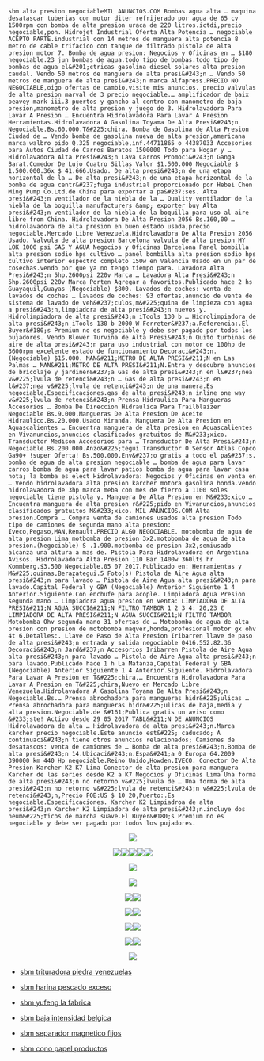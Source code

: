 
```
sbm alta presion negociableMIL ANUNCIOS.COM Bombas agua alta … maquina desatascar tuberias con motor diter refrijerado por agua de 65 cv 1500rpm con bomba de alta presion uraca de 220 litros.ictdi,precio negociable,pon. Hidrojet Industrial Oferta Alta Potencia … negociable ACEPTO PARTE.industrial con 14 metros de manguera alta potencia 8 metro de cable trifacico con tanque de filtrado pistola de alta presion motor 7. Bomba de agua presion: Negocios y Oficinas en … $180 negociable.23 jun bombas de agua.todo tipo de bombas.todo tipo de bombas de agua el&#201;ctricas gasolina diesel solares alta presion caudal. Vendo 50 metros de manguera de alta presi&#243;n … Vendo 50 metros de manguera de alta presi&#243;n marca Alfapress.PRECIO NO NEGOCIABLE,oigo ofertas de cambio,visite mis anuncios. precio valvulas de alta presion marval de 3 precio negociable.… amplificador de baix peavey mark iii.3 puertos y gancho al centro con manometro de baja presion,manometro de alta presion y juego de 3. Hidrolavadora Para Lavar A Presion … Encuentra Hidrolavadora Para Lavar A Presion Herramientas.Hidrolavadora A Gasolina Toyama De Alta Presi&#243;n Negociable.Bs.60.000.T&#225;chira. Bomba de Gasolina de Alta Presion Ciudad de … Vendo bomba de gasolina nueva de alta presion,americana marca walbro pido Q.325 negociable,inf.44711865 o 44387033 Accesorios para Autos Ciudad de Carros Baratos 1500000 Todo para Hogar y … Hidrolavadora Alta Presi&#243;n Lava Carros Promoci&#243;n Ganga Barat.Comedor De Lujo Cuatro Sillas Valor $1.500.000 Negociable $ 1.500.000.36x $ 41.666.Usado. De alta presi&#243;n de una etapa horizontal de la … De alta presi&#243;n de una etapa horizontal de la bomba de agua centr&#237;fuga industrial proporcionado por Hebei Chen Ming Pump Co.Ltd.de China para exportar a pa&#237;ses. Alta presi&#243;n ventilador de la niebla de la … Quality ventilador de la niebla de la boquilla manufacturers &amp; exporter buy Alta presi&#243;n ventilador de la niebla de la boquilla para uso al aire libre from China. Hidrolavadora De Alta Presion 2056 Bs.160,00 … hidrolavadora de alta presion en buen estado usada,precio negociable.Mercado Libre Venezuela.Hidrolavadora De Alta Presion 2056 Usado. Valvula de alta presion Barcelona valvula de alta presion HY LOK 1000 psi GAS Y AGUA Negocios y Oficinas Barcelona Panel bombilla alta presion sodio hps cultivo … panel bombilla alta presion sodio hps cultivo interior espectro completo 150w en Valencia Usado en un par de cosechas.vendo por que ya no tengo tiempo para. Lavadora Alta Presi&#243;n 5hp.2600psi 220v Marca … Lavadora Alta Presi&#243;n 5hp.2600psi 220v Marca Porten Agregar a favoritos.Publicado hace 2 hs Guayaquil,Guayas (Negociable) $800. Lavados de coches: venta de lavados de coches … Lavados de coches: 93 ofertas,anuncio de venta de sistema de lavado de veh&#237;culos,m&#225;quina de limpieza con agua a presi&#243;n,limpiadora de alta presi&#243;n nuevos y. Hidrolimpiadora de alta presi&#243;n iTools 130 b … Hidrolimpiadora de alta presi&#243;n iTools 130 b 2000 W Ferreter&#237;a.Referencia:.El Buyer&#180;s Premium no es negociable y debe ser pagado por todos los pujadores. Vendo Blower Turvina de Alta Presi&#243;n Quito turbinas de aire de alta presi&#243;n para uso industrial con motor de 100hp de 3600rpm excelente estado de funcionamiento Decoraci&#243;n.(Negociable) $15.000. MAN&#211;METRO DE ALTA PRESI&#211;N en Las Palmas … MAN&#211;METRO DE ALTA PRESI&#211;N.Entra y descubre anuncios de bricolaje y jardiner&#237;a Gas de alta presi&#243;n en l&#237;nea v&#225;lvula de retenci&#243;n … Gas de alta presi&#243;n en l&#237;nea v&#225;lvula de retenci&#243;n de una manera.Es negociable.Especificaciones.gas de alta presi&#243;n inline one way v&#225;lvula de retenci&#243;n Prensa Hidraulica Para Mangueras Accesorios … Bomba De Direccion Hidraulica Para Trailblaizer Negociable Bs.9.000.Mangueras De Alta Presion De Aceite Hidraulico.Bs.20.000.Usado Miranda. Manguera De Alta Presion en Aguascalientes … Encuentra manguera de alta presion en Aguascalientes en Vivanuncios,anuncios clasificados gratuitos de M&#233;xico. Transductor Medison Accesorios para … Transductor De Alta Presi&#243;n Negociable.Bs.200.000.Anzo&#225;tegui.Transductor O Sensor Atlas Copco Ga90+ !super Oferta! Bs.500.000.Env&#237;o gratis a todo el pa&#237;s. bomba de agua de alta presion negociable … bomba de agua para lavar carros bomba de agua para lavar patios bomba de agua para lavar casa nota; la bomba es elect Hidrolavadora: Negocios y Oficinas en venta en … Vendo hidrolavadora alta presion karcher motora gasolina honda.vendo hidrolavadora de 3hp marca meba con mes de fierro a 1100 soles negociable tiene pistola y. Manguera De Alta Presion en M&#233;xico … Encuentra manguera de alta presion r&#225;pido en Vivanuncios,anuncios clasificados gratuitos M&#233;xico. MIL ANUNCIOS.COM Alta presion.Compra … Compra venta de camiones usados alta presion Todo tipo de camiones de segunda mano alta presion: Iveco,Pegaso,MAN,Renault.PRECIO ALGO NEGOCIABLE. motobomba de agua de alta presion Lima motbomba de presion 3x2.motobomba de agua de alta presion.(Negociable) S .1.900.motbomba de presion 3x2,semiusado alcanza una altura a mas de. Pistola Para Hidrolavadora en Argentina Avisos. Hidrolavadora Alta Presion 110 Bar 1400w 360lts hr Kommberg.$3.500 Negociable.05 07 2017.Publicado en: Herramientas y M&#225;quinas,Berazategui.5 Foto(s) Pistola de Aire Agua alta presi&#243;n para lavado … Pistola de Aire Agua alta presi&#243;n para lavado.Capital Federal y GBA (Negociable) Anterior Siguiente 1 4 Anterior.Siguiente.Con enchufe para acople. Limpiadora Agua Presion segunda mano … Limpiadora agua presion en venta: LIMPIADORA DE ALTA PRESI&#211;N AGUA SUCCI&#211;N FILTRO TAMBOR 1 2 3 4: 20,23 € LIMPIADORA DE ALTA PRESI&#211;N AGUA SUCCI&#211;N FILTRO TAMBOR Motobomba Ohv segunda mano 31 ofertas de … Motobomba de agua de alta presion con presion de motobomba maqver,honda,profesional motor gx ohv 4t 6.Detalles:. Llave de Paso de Alta Presion Iribarren llave de paso de alta presi&#243;n entrada y salida negociable 0416.552.82.36 Decoraci&#243;n Jard&#237;n Accesorios Iribarren Pistola de Aire Agua alta presi&#243;n para lavado … Pistola de Aire Agua alta presi&#243;n para lavado.Publicado hace 1 h La Matanza,Capital Federal y GBA (Negociable) Anterior Siguiente 1 4 Anterior.Siguiente. Hidrolavadora Para Lavar A Presion en T&#225;chira,… Encuentra Hidrolavadora Para Lavar A Presion en T&#225;chira,Nuevo en Mercado Libre Venezuela.Hidrolavadora A Gasolina Toyama De Alta Presi&#243;n Negociable.Bs.… Prensa abrochadora para mangueras hidr&#225;ulicas … Prensa abrochadora para mangueras hidr&#225;ulicas de baja,media y alta presion.Negociable.de &#161;Publica gratis un aviso como &#233;ste! Activo desde 29 05 2017 TABL&#211;N DE ANUNCIOS Hidrolavadora de alta … Hidrolavadora de alta presi&#243;n.Marca karcher precio negociable.Este anuncio est&#225; caducado; A continuaci&#243;n tiene otros anuncios relacionados; Camiones de desatascos: venta de camiones de … Bomba de alta presi&#243;n.Bomba de alta presi&#243;n 14.Ubicaci&#243;n.Espa&#241;a 0 Europa 64.2009 390000 km 440 Hp negociable.Reino Unido,Howden.IVECO. Conector De Alta Presion Karcher K2 K7 Lima Conector de alta presion para manguera Karcher de las series desde K2 a K7 Negocios y Oficinas Lima Una forma de alta presi&#243;n no retorno v&#225;lvula de … Una forma de alta presi&#243;n no retorno v&#225;lvula de retenci&#243;n v&#225;lvula de retenci&#243;n,Precio FOB:US $ 10 20,Puerto:.Es negociable.Especificaciones. Karcher K2 Limpiadroa de alta presi&#243;n Karcher K2 Limpiadora de alta presi&#243;n.incluye dos neum&#225;ticos de marcha suave.El Buyer&#180;s Premium no es negociable y debe ser pagado por todos los pujadores. 
```

<div align="center">

<a href="https://es-crusher.shibang-china.com/github&k=sbm+alta+presion+negociable"><img src="https://static.shibang-china.com/es/crusher/logo.jpg"></a>

<a href="https://es-crusher.shibang-china.com/github&k=sbm+alta+presion+negociable"><img src="https://static.shibang-china.com/es/crusher/index.jpg"></a><a href="https://es-crusher.shibang-china.com/material.htmlgithub&k=sbm+alta+presion+negociable"><img src="https://static.shibang-china.com/es/crusher/material.jpg"></a><a href="https://es-crusher.shibang-china.com/application.htmlgithub&k=sbm+alta+presion+negociable"><img src="https://static.shibang-china.com/es/crusher/application.jpg"></a><a href="https://es-crusher.shibang-china.com/aboutus.htmlgithub&k=sbm+alta+presion+negociable"><img src="https://static.shibang-china.com/es/crusher/aboutus.jpg"></a><a href="https://es-crusher.shibang-china.com/contact.htmlgithub&k=sbm+alta+presion+negociable"><img src="https://static.shibang-china.com/es/crusher/contact.jpg"></a>

<a href="https://es-crusher.shibang-china.com/github&k=sbm+alta+presion+negociable"><img src="https://static.shibang-china.com/es/crusher/banner.jpg"></a>

<a href="https://swt.shibang-china.com/github&k=sbm+alta+presion+negociable"><img src="https://static.shibang-china.com/es/crusher/text.jpg"></a>

<a href="https://swt.shibang-china.com/github&k=sbm+alta+presion+negociable"><img src="https://static.shibang-china.com/es/crusher/chat.jpg"></a><a href="https://es-crusher.shibang-china.com/contact.htmlgithub&k=sbm+alta+presion+negociable"><img src="https://static.shibang-china.com/es/crusher/message.jpg"></a>

<a href="https://es-crusher.shibang-china.com/products/pe.htmlgithub&k=sbm+alta+presion+negociable"><img src="https://static.shibang-china.com/es/crusher/pe.jpg"></a><a href="https://es-crusher.shibang-china.com/products/pf.htmlgithub&k=sbm+alta+presion+negociable"><img src="https://static.shibang-china.com/es/crusher/pf.jpg"></a>

<a href="https://es-crusher.shibang-china.com/products/hpt.htmlgithub&k=sbm+alta+presion+negociable"><img src="https://static.shibang-china.com/es/crusher/hpt.jpg"></a><a href="https://es-crusher.shibang-china.com/products/vsi.htmlgithub&k=sbm+alta+presion+negociable"><img src="https://static.shibang-china.com/es/crusher/vsi.jpg"></a>

<a href="https://es-crusher.shibang-china.com/products/klv.htmlgithub&k=sbm+alta+presion+negociable"><img src="https://static.shibang-china.com/es/crusher/klv.jpg"></a><a href="https://es-crusher.shibang-china.com/products/portable.htmlgithub&k=sbm+alta+presion+negociable"><img src="https://static.shibang-china.com/es/crusher/portable.jpg"></a>

<a href="https://swt.shibang-china.com/github&k=sbm+alta+presion+negociable"><img src="https://static.shibang-china.com/es/crusher/case.jpg"></a>

</div>


* [sbm trituradora piedra venezuelas](sbm%20trituradora%20piedra%20venezuelas.md)

* [sbm harina pescado exceso](sbm%20harina%20pescado%20exceso.md)

* [sbm yufeng la fabrica](sbm%20yufeng%20la%20fabrica.md)

* [sbm baja intensidad belgica](sbm%20baja%20intensidad%20belgica.md)

* [sbm separador magnetico fijos](sbm%20separador%20magnetico%20fijos.md)

* [sbm cono papel productos](sbm%20cono%20papel%20productos.md)
